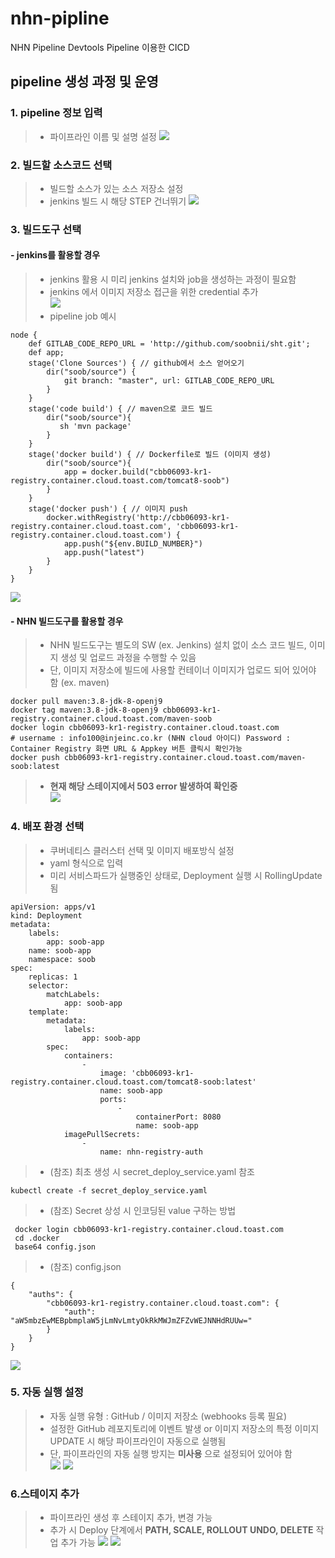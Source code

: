 # nhn-pipline
NHN Pipeline  Devtools Pipeline 이용한 CICD

## pipeline 생성 과정 및 운영


### 1. pipeline 정보 입력
> * 파이프라인 이름 및 설명 설정
![](이미지/생성1.파이프라인정보.png)

### 2. 빌드할 소스코드 선택
> * 빌드할 소스가 있는 소스 저장소 설정
> * jenkins 빌드 시 해당 STEP 건너뛰기
![](이미지/생성2.소스설정.png)

### 3. 빌드도구 선택
#### - jenkins를 활용할 경우
> * jenkins 활용 시 미리 jenkins 설치와 job을 생성하는 과정이 필요함 <br>
> * jenkins 에서 이미지 저장소 접근을 위한 credential 추가 <br>
![](이미지/docker_credential.PNG)
> * pipeline job 예시<br>
> 
```
node {
    def GITLAB_CODE_REPO_URL = 'http://github.com/soobnii/sht.git';
    def app;
    stage('Clone Sources') { // github에서 소스 얻어오기
        dir("soob/source") {
            git branch: "master", url: GITLAB_CODE_REPO_URL
        }
    }
    stage('code build') { // maven으로 코드 빌드
        dir("soob/source"){
           sh 'mvn package' 
        }
    }
    stage('docker build') { // Dockerfile로 빌드 (이미지 생성)
        dir("soob/source"){
            app = docker.build("cbb06093-kr1-registry.container.cloud.toast.com/tomcat8-soob")
        }
    }
    stage('docker push') { // 이미지 push
        docker.withRegistry('http://cbb06093-kr1-registry.container.cloud.toast.com', 'cbb06093-kr1-registry.container.cloud.toast.com') {            
            app.push("${env.BUILD_NUMBER}")            
            app.push("latest")        
        }
    }
}
```
![](이미지/생성3.빌드설정.png)


#### - NHN 빌드도구를 활용할 경우
> * NHN 빌드도구는 별도의 SW (ex. Jenkins) 설치 없이 소스 코드 빌드, 이미지 생성 및 업로드 과정을 수행할 수 있음 <br> 
> * 단, 이미지 저장소에 빌드에 사용할 컨테이너 이미지가 업로드 되어 있어야 함 (ex. maven)
> 
```
docker pull maven:3.8-jdk-8-openj9
docker tag maven:3.8-jdk-8-openj9 cbb06093-kr1-registry.container.cloud.toast.com/maven-soob
docker login cbb06093-kr1-registry.container.cloud.toast.com 
# username : info100@injeinc.co.kr (NHN cloud 아이디) Password : Container Registry 화면 URL & Appkey 버튼 클릭시 확인가능
docker push cbb06093-kr1-registry.container.cloud.toast.com/maven-soob:latest
```
> * **현재 해당 스테이지에서 503 error 발생하여 확인중** <br> 
![](이미지/생성3.빌드설정(NHN).png) <br>


### 4. 배포 환경 선택
> * 쿠버네티스 클러스터 선택 및 이미지 배포방식 설정 <br>
> * yaml 형식으로 입력
> * 미리 서비스파드가 실행중인 상태로, Deployment 실행 시 RollingUpdate 됨
> 
```
apiVersion: apps/v1
kind: Deployment
metadata:
    labels:
        app: soob-app
    name: soob-app
    namespace: soob
spec:
    replicas: 1
    selector:
        matchLabels:
            app: soob-app
    template:
        metadata:
            labels:
                app: soob-app
        spec:
            containers:
                -
                    image: 'cbb06093-kr1-registry.container.cloud.toast.com/tomcat8-soob:latest'
                    name: soob-app
                    ports:
                        -
                            containerPort: 8080
                            name: soob-app
            imagePullSecrets:
                -
                    name: nhn-registry-auth
```
> * (참조) 최초 생성 시 secret_deploy_service.yaml 참조 
> 
```
kubectl create -f secret_deploy_service.yaml
```
> * (참조) Secret 상성 시 인코딩된 value 구하는 방법
> 
```
 docker login cbb06093-kr1-registry.container.cloud.toast.com
 cd .docker
 base64 config.json
```

> * (참조) config.json
> 
```
{
	"auths": {
		"cbb06093-kr1-registry.container.cloud.toast.com": {
			"auth": "aW5mbzEwMEBpbmplaW5jLmNvLmtyOkRkMWJmZFZvWEJNNHdRUUw="
		}
	}
}
```
![](이미지/생성4.배포설정.png)

### 5. 자동 실행 설정
> * 자동 실행 유형 : GitHub / 이미지 저장소 (webhooks 등록 필요)
> * 설정한 GitHub 레포지토리에 이벤트 발생 or 이미지 저장소의 특정 이미지 UPDATE 시 해당 파이프라인이 자동으로 실행됨
> * 단, 파이프라인의 자동 실행 방지는 **미사용** 으로 설정되어 있어야 함 <br>
![](이미지/자동실행설정.png)
![](이미지/자동실행설정_webhooks등록.png)

### 6.스테이지 추가
> * 파이프라인 생성 후 스테이지 추가, 변경 가능
> * 추가 시 Deploy 단계에서 **PATH, SCALE, ROLLOUT UNDO, DELETE** 작업 추가 가능
![](이미지/최종스테이지(jenkins).png)
![](이미지/최종스테이지(NHN).png)



